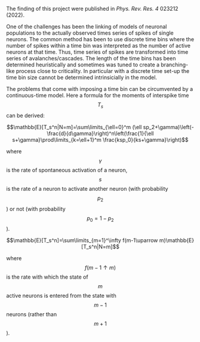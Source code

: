 <script src="https://cdn.mathjax.org/mathjax/latest/MathJax.js?config=TeX-AMS-MML_HTMLorMML" type="text/javascript"> </script> 

The finding of this project were published in _Phys. Rev. Res._ *4* 023212 (2022). 

One of the challenges has been the linking of models of neuronal populations to the actually observed times series of spikes of single neurons. The common method has been to use discrete time bins where the number of spikes within a time bin was interpreted as the number of active neurons at that time. Thus, time series of spikes are transformed into time series of avalanches/cascades. The length of the time bins has been determined heuristically and sometimes was tuned to create a branching-like process close to criticality.  In particular with a discrete time set-up the time bin size cannot be determined intrinsicially in the model.

The problems that come with imposing a time bin can be circumvented by a continuous-time model. Here a formula for the moments of interspike time $$T_s$$ can be derived:
 
 $$\mathbb{E}[T_s^n|N=m]=\sum\limits_{\ell=0}^m (\ell sp_2+\gamma)\left(-\frac{d}{d\gamma}\right)^n\left(\frac{1}{\ell s+\gamma}\prod\limits_{k=\ell+1}^m \frac{ksp_0}{ks+\gamma}\right)$$
 
 where $$\gamma$$ is the rate of spontaneous activation of a neuron, $$s$$ is the rate of a neuron to activate another neuron (with probability $$p_2$$) or not (with probability $$p_0=1-p_2$$).
 
 $$\mathbb{E}[T_s^n]=\sum\limits_{m=1}^\infty f(m-1\uparrow m)\mathbb{E}[T_s^n|N=m]$$

where $$f(m-1\uparrow m)$$ is the rate with which the state of $$m$$ active neurons is entered from the state with $$m-1$$ neurons (rather than $$m+1$$).
